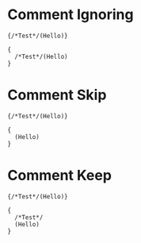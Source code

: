 # Comment Ignoring
```I
{/*Test*/(Hello)}
```

```O prettified
{
  /*Test*/(Hello)
}
```

# Comment Skip
```I comments:skip
{/*Test*/(Hello)}
```

```O prettified
{
  (Hello)
}
```

# Comment Keep
```I comments:keep
{/*Test*/(Hello)}
```

```O prettified
{
  /*Test*/
  (Hello)
}
```
